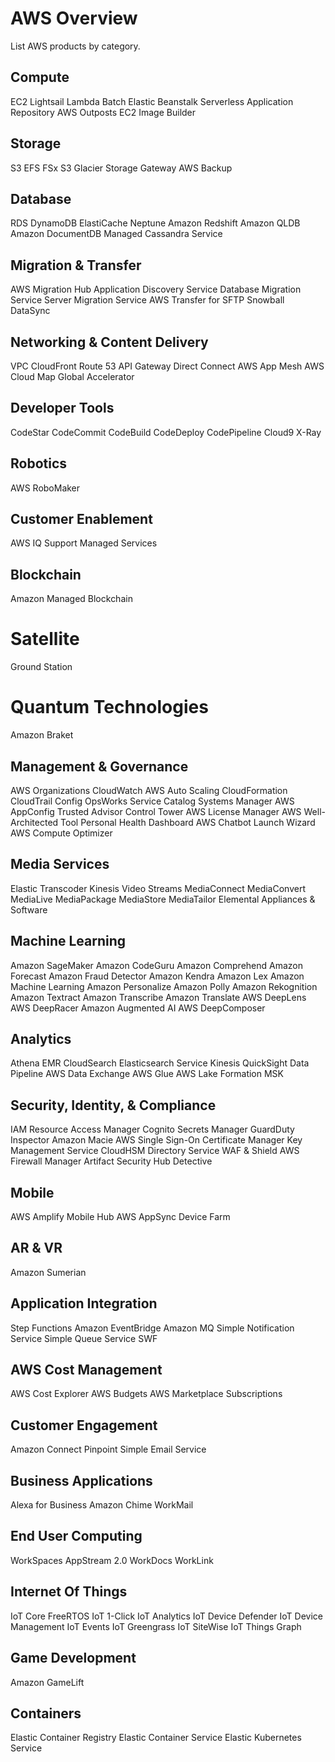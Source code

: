 # AWS Overview

List AWS products by category.

## Compute

EC2
Lightsail
Lambda
Batch
Elastic Beanstalk
Serverless Application Repository
AWS Outposts
EC2 Image Builder

## Storage

S3
EFS
FSx
S3 Glacier
Storage Gateway
AWS Backup

## Database

RDS
DynamoDB
ElastiCache
Neptune
Amazon Redshift
Amazon QLDB
Amazon DocumentDB
Managed Cassandra Service

## Migration & Transfer

AWS Migration Hub
Application Discovery Service
Database Migration Service
Server Migration Service
AWS Transfer for SFTP
Snowball
DataSync

## Networking & Content Delivery

VPC
CloudFront
Route 53
API Gateway
Direct Connect
AWS App Mesh
AWS Cloud Map
Global Accelerator

## Developer Tools

CodeStar
CodeCommit
CodeBuild
CodeDeploy
CodePipeline
Cloud9
X-Ray

## Robotics

AWS RoboMaker

## Customer Enablement

AWS IQ
Support
Managed Services

## Blockchain

Amazon Managed Blockchain

# Satellite

Ground Station

# Quantum Technologies

Amazon Braket

## Management & Governance

AWS Organizations
CloudWatch
AWS Auto Scaling
CloudFormation
CloudTrail
Config
OpsWorks
Service Catalog
Systems Manager
AWS AppConfig
Trusted Advisor
Control Tower
AWS License Manager
AWS Well-Architected Tool
Personal Health Dashboard
AWS Chatbot
Launch Wizard
AWS Compute Optimizer

## Media Services

Elastic Transcoder
Kinesis Video Streams
MediaConnect
MediaConvert
MediaLive
MediaPackage
MediaStore
MediaTailor
Elemental Appliances & Software

## Machine Learning

Amazon SageMaker
Amazon CodeGuru
Amazon Comprehend
Amazon Forecast
Amazon Fraud Detector
Amazon Kendra
Amazon Lex
Amazon Machine Learning
Amazon Personalize
Amazon Polly
Amazon Rekognition
Amazon Textract
Amazon Transcribe
Amazon Translate
AWS DeepLens
AWS DeepRacer
Amazon Augmented AI
AWS DeepComposer

## Analytics

Athena
EMR
CloudSearch
Elasticsearch Service
Kinesis
QuickSight
Data Pipeline
AWS Data Exchange
AWS Glue
AWS Lake Formation
MSK

## Security, Identity, & Compliance

IAM
Resource Access Manager
Cognito
Secrets Manager
GuardDuty
Inspector
Amazon Macie
AWS Single Sign-On
Certificate Manager
Key Management Service
CloudHSM
Directory Service
WAF & Shield
AWS Firewall Manager
Artifact
Security Hub
Detective

## Mobile

AWS Amplify
Mobile Hub
AWS AppSync
Device Farm

## AR & VR

Amazon Sumerian

## Application Integration

Step Functions
Amazon EventBridge
Amazon MQ
Simple Notification Service
Simple Queue Service
SWF

## AWS Cost Management

AWS Cost Explorer
AWS Budgets
AWS Marketplace Subscriptions

## Customer Engagement

Amazon Connect
Pinpoint
Simple Email Service

## Business Applications

Alexa for Business
Amazon Chime
WorkMail

## End User Computing

WorkSpaces
AppStream 2.0
WorkDocs
WorkLink

## Internet Of Things

IoT Core
FreeRTOS
IoT 1-Click
IoT Analytics
IoT Device Defender
IoT Device Management
IoT Events
IoT Greengrass
IoT SiteWise
IoT Things Graph

## Game Development

Amazon GameLift

## Containers

Elastic Container Registry
Elastic Container Service
Elastic Kubernetes Service
